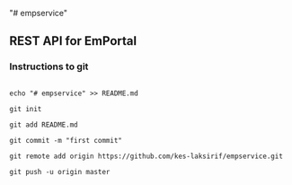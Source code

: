 "# empservice" 
<h2>REST API for EmPortal</h2>
<h3>Instructions to git</h3>
<code>
echo "# empservice" >> README.md<br>
git init<br>
git add README.md<br>
git commit -m "first commit"<br>
git remote add origin https://github.com/kes-laksirif/empservice.git<br>
git push -u origin master<br>
</code>